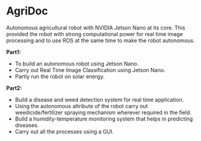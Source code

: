 # AgriDoc
Autonomous agricultural robot with NVIDIA Jetson Nano at its core. This provided the robot with strong computational power for real time image processing and to use ROS at the same time to make the robot autonomous.


**Part1:**
- To build an autonomous robot using Jetson Nano.
- Carry out Real Time Image Classification using Jetson Nano.
- Partly run the robot on solar energy.

**Part2:**
- Build a disease and weed detection system for real time application.
- Using the autonomous attribute of the robot carry out weedicide/fertilizer spraying mechanism wherever required in the field.
- Build a humidity-temperature monitoring system that helps in predicting diseases.
- Carry out all the processes using a GUI.

